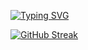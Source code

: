 [![Typing SVG](https://readme-typing-svg.demolab.com?font=JetBrains+mono&weight=500&pause=1000&color=24292E&background=FFFFFF&center=true&vCenter=true&multiline=true&width=435&lines=MARSHMEOWLLO)](https://git.io/typing-svg)

[![GitHub Streak](https://streak-stats.demolab.com/?user=marshmeowllo&theme=graywhite)](https://git.io/streak-stats)
